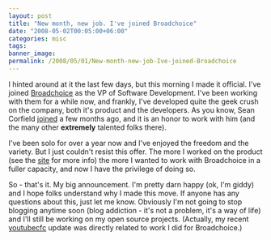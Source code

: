 ```yaml
---
layout: post
title: "New month, new job. I've joined Broadchoice"
date: "2008-05-02T00:05:00+06:00"
categories: misc 
tags: 
banner_image: 
permalink: /2008/05/01/New-month-new-job-Ive-joined-Broadchoice
---
```


I hinted around at it the last few days, but this morning I made it official. I've joined <a href="http://www.broadchoice.com/">Broadchoice</a> as the VP of Software Development. I've been working with them for a while now, and frankly, I've developed quite the geek crush on the company, both it's product and the developers. As you know, Sean Corfield <a href="http://corfield.org/blog/index.cfm/do/blog.entry/entry/Sean_Corfield_joins_Broadchoice_Inc">joined</a> a few months ago, and it is an honor to work with him (and the many other <b>extremely</b> talented folks there).

I've been solo for over a year now and I've enjoyed the freedom and the variety. But I just couldn't resist this offer. The more I worked on the product (see the <a href="http://www.broadchoice.com">site</a> for more info) the more I wanted to work with Broadchoice in a fuller capacity, and now I have the privilege of doing so.

So - that's it. My big announcement. I'm pretty darn happy (ok, I'm giddy) and I hope folks understand why I made this move. If anyone has any questions about this, just let me know. Obviously I'm not going to stop blogging anytime soon (blog addiction - it's not a problem, it's a way of life) and I'll still be working on my open source projects. (Actually, my recent <a href="http://youtubecfc.riaforge.org">youtubecfc</a> update was directly related to work I did for Broadchoice.)